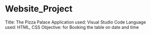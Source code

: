 # Website_Project
Title: The Pizza Palace
Application used: Visual Studio Code
Language used: HTML, CSS
Objective: for Booking the table on date and time
